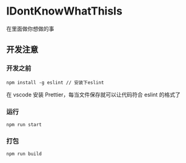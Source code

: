 # IDontKnowWhatThisIs

在里面做你想做的事

## 开发注意

### 开发之前

    npm install -g eslint // 安装下eslint

在 vscode 安装 Prettier，每当文件保存就可以让代码符合 eslint 的格式了

### 运行

    npm run start

### 打包

    npm run build
